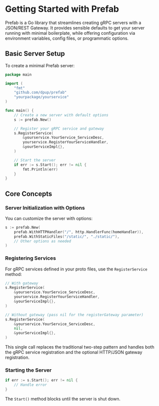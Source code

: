 # Getting Started with Prefab

Prefab is a Go library that streamlines creating gRPC servers with a JSON/REST
Gateway. It provides sensible defaults to get your server running with minimal
boilerplate, while offering configuration via environment variables, config
files, or programmatic options.

## Basic Server Setup

To create a minimal Prefab server:

```go
package main

import (
    "fmt"
    "github.com/dpup/prefab"
    "yourpackage/yourservice"
)

func main() {
    // Create a new server with default options
    s := prefab.New()

    // Register your gRPC service and gateway
    s.RegisterService(
        &yourservice.YourService_ServiceDesc,
        yourservice.RegisterYourServiceHandler,
        &yourServiceImpl{},
    )

    // Start the server
    if err := s.Start(); err != nil {
        fmt.Println(err)
    }
}
```

## Core Concepts

### Server Initialization with Options

You can customize the server with options:

```go
s := prefab.New(
    prefab.WithHTTPHandler("/", http.HandlerFunc(homeHandler)),
    prefab.WithStaticFiles("/static/", "./static/"),
    // Other options as needed
)
```

### Registering Services

For gRPC services defined in your proto files, use the `RegisterService` method:

```go
// With gateway
s.RegisterService(
    &yourservice.YourService_ServiceDesc,
    yourservice.RegisterYourServiceHandler,
    &yourServiceImpl{},
)

// Without gateway (pass nil for the registerGateway parameter)
s.RegisterService(
    &yourservice.YourService_ServiceDesc,
    nil,
    &yourServiceImpl{},
)
```

This single call replaces the traditional two-step pattern and handles both the gRPC service registration and the optional HTTP/JSON gateway registration.

### Starting the Server

```go
if err := s.Start(); err != nil {
    // Handle error
}
```

The `Start()` method blocks until the server is shut down.
